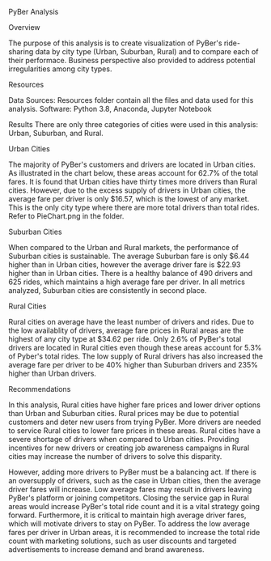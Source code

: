PyBer Analysis

Overview

The purpose of this analysis is to create visualization  of PyBer's ride-sharing data by city type (Urban, Suburban, Rural) and to compare each of their performace. Business perspective also provided to address potential irregularities among city types.

Resources

Data Sources: Resources folder contain all the files and data used for this analysis.
Software: Python 3.8, Anaconda, Jupyter Notebook

Results
There are only three categories of cities were used in this analysis: Urban, Suburban, and Rural. 



Urban Cities

The majority of PyBer's customers and drivers are located in Urban cities. As illustrated in the chart below, these areas account for 62.7% of the total fares. It is found that Urban cities have thirty times more drivers than Rural cities. However, due to the excess supply of drivers in Urban cities, the average fare per driver is only $16.57, which is the lowest of any market. This is the only city type where there are more total drivers than total rides. Refer to PieChart.png in the folder.


Suburban Cities

When compared to the Urban and Rural markets, the performance of Suburban cities is sustainable. The average Suburban fare is only $6.44 higher than in Urban cities, however the average driver fare is $22.93 higher than in Urban cities. There is a healthy balance of 490 drivers and 625 rides, which maintains a high average fare per driver. In all metrics analyzed, Suburban cities are consistently in second place.

Rural Cities

Rural cities on average have the least number of drivers and rides. Due to the low availablity of drivers, average fare prices in Rural areas are the highest of any city type at $34.62 per ride. Only 2.6% of PyBer's total drivers are located in Rural cities even though these areas account for 5.3% of Pyber's total rides. The low supply of Rural drivers has also increased the average fare per driver to be 40% higher than Suburban drivers and 235% higher than Urban drivers. 


Recommendations

In this analysis, Rural cities have higher fare prices and lower driver options than Urban and Suburban cities. Rural prices may be due to potential customers and deter new users from trying PyBer. More drivers are needed to service Rural cities to lower fare prices in these areas. Rural cities have a severe shortage of drivers when compared to Urban cities. Providing incentives for new drivers or creating job awareness campaigns in Rural cities may increase the number of drivers to solve this disparity.


However, adding more drivers to PyBer must be a balancing act. If there is an oversupply of drivers, such as the case in Urban cities, then the average driver fares will increase. Low average fares may result in drivers leaving PyBer's platform or joining competitors. Closing the service gap in Rural areas would increase PyBer's total ride count and it is a vital strategy going forward. Furthermore, it is critical to maintain high average driver fares, which will motivate drivers to stay on PyBer. To address the low average fares per driver in Urban areas, it is recommended to increase the total ride count with marketing solutions, such as user discounts and targeted advertisements to increase demand and brand awareness.